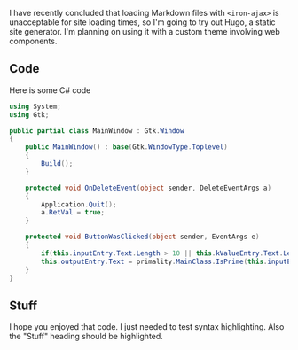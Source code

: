 I have recently concluded that loading Markdown files with `<iron-ajax>` is unacceptable for site loading times, so I'm going to try out Hugo, a static site generator.  I'm planning on using it with a custom theme involving web components.

## Code

Here is some C# code

```csharp
using System;
using Gtk;

public partial class MainWindow : Gtk.Window
{
	public MainWindow() : base(Gtk.WindowType.Toplevel)
	{
		Build();
	}

	protected void OnDeleteEvent(object sender, DeleteEventArgs a)
	{
		Application.Quit();
		a.RetVal = true;
	}

	protected void ButtonWasClicked(object sender, EventArgs e)
	{
		if(this.inputEntry.Text.Length > 10 || this.kValueEntry.Text.Length > 10) this.outputEntry.Text = "Please use smaller numbers the computer can handle.";
		this.outputEntry.Text = primality.MainClass.IsPrime(this.inputEntry.Text, this.kValueEntry.Text);
	}
}
```

## Stuff

I hope you enjoyed that code.  I just needed to test syntax highlighting.  Also the "Stuff" heading should be highlighted.
